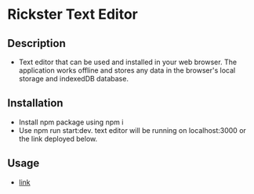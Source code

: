 # Rickster Text Editor

## Description 

- Text editor that can be used and installed in your web browser. The application works offline and stores any data in the browser's local storage and indexedDB database.

## Installation 

- Install npm package using npm i
- Use npm run start:dev. text editor will be running on localhost:3000 or the link deployed below.

## Usage

- [link](https://rickster-text-editor.herokuapp.com/)